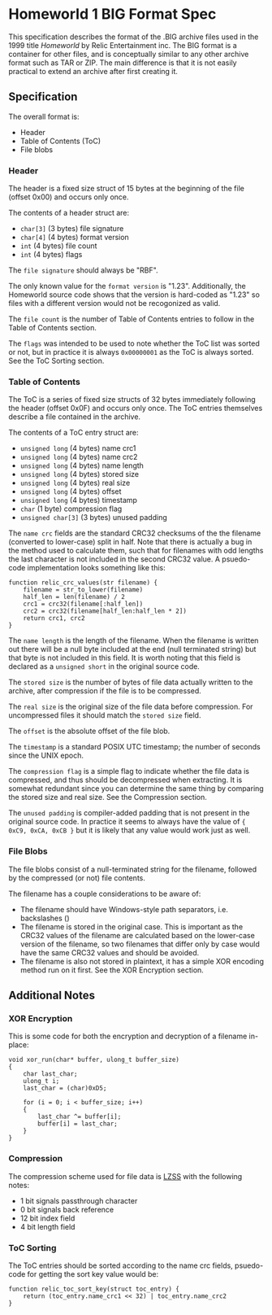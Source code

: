 # Homeworld 1 BIG Format Spec

This specification describes the format of the .BIG archive files used in the
1999 title *Homeworld* by Relic Entertainment inc. The BIG format is a container
for other files, and is conceptually similar to any other archive format such
as TAR or ZIP. The main difference is that it is not easily practical to extend an
archive after first creating it.

## Specification

The overall format is:

* Header
* Table of Contents (ToC)
* File blobs

### Header

The header is a fixed size struct of 15 bytes at the beginning of the file
(offset 0x00) and occurs only once.

The contents of a header struct are:

* `char[3]` (3 bytes) file signature
* `char[4]` (4 bytes) format version
* `int` (4 bytes) file count
* `int` (4 bytes) flags

The `file signature` should always be "RBF".

The only known value for the
`format version` is "1.23". Additionally, the Homeworld source code shows that
the version is hard-coded as "1.23" so files with a different version would not
be recogonized as valid.

The `file count` is the number of Table of Contents entries to follow in the
Table of Contents section.

The `flags` was intended to be used to note whether the ToC list
was sorted or not, but in practice it is always `0x00000001` as the ToC is always
sorted. See the ToC Sorting section.

### Table of Contents

The ToC is a series of fixed size structs of 32 bytes immediately following the
header (offset 0x0F) and occurs only once. The ToC entries themselves describe
a file contained in the archive.

The contents of a ToC entry struct are:

* `unsigned long` (4 bytes) name crc1
* `unsigned long` (4 bytes) name crc2
* `unsigned long` (4 bytes) name length
* `unsigned long` (4 bytes) stored size
* `unsigned long` (4 bytes) real size
* `unsigned long` (4 bytes) offset
* `unsigned long` (4 bytes) timestamp
* `char` (1 byte) compression flag
* `unsigned char[3]` (3 bytes) unused padding

The `name crc` fields are the standard CRC32 checksums of the the filename
(converted to lower-case) split in half. Note that there is actually a bug in the
method used to calculate them, such that for filenames with odd lengths the last
character is not included in the second CRC32 value. A psuedo-code implementation
looks something like this:

    function relic_crc_values(str filename) {
        filename = str_to_lower(filename)
        half_len = len(filename) / 2
        crc1 = crc32(filename[:half_len])
        crc2 = crc32(filename[half_len:half_len * 2])
        return crc1, crc2
    }

The `name length` is the length of the filename. When the filename is written out
there will be a null byte included at the end (null terminated string) but that
byte is not included in this field. It is worth noting that this field is
declared as a `unsigned short` in the original source code.

The `stored size` is the number of bytes of file data actually written to the
archive, after compression if the file is to be compressed.

The `real size` is the original size of the file data before compression. For
uncompressed files it should match the `stored size` field.

The `offset` is the absolute offset of the file blob.

The `timestamp` is a standard POSIX UTC timestamp; the number of seconds since the
UNIX epoch.

The `compression flag` is a simple flag to indicate whether the file data is
compressed, and thus should be decompressed when extracting. It is somewhat
redundant since you can determine the same thing by comparing the stored size and
real size. See the Compression section.

The `unused padding` is compiler-added padding that is not present in the original
source code. In practice it seems to always have the value of `{ 0xC9, 0xCA, 0xCB }`
but it is likely that any value would work just as well.

### File Blobs

The file blobs consist of a null-terminated string for the filename, followed by
the compressed (or not) file contents.

The filename has a couple considerations to be aware of:

* The filename should have Windows-style path separators, i.e. backslashes (\)
* The filename is stored in the original case. This is important as the CRC32
values of the filename are calculated based on the lower-case version of the
filename, so two filenames that differ only by case would have the same CRC32
values and should be avoided.
* The filename is also not stored in plaintext, it has a simple XOR encoding
method run on it first. See the XOR Encryption section.

## Additional Notes

### XOR Encryption

This is some code for both the encryption and decryption of a filename in-place:

    void xor_run(char* buffer, ulong_t buffer_size)
    {
        char last_char;
        ulong_t i;
        last_char = (char)0xD5;

        for (i = 0; i < buffer_size; i++)
        {
            last_char ^= buffer[i];
            buffer[i] = last_char;
        }
    }

### Compression

The compression scheme used for file data is [LZSS](http://en.wikipedia.org/wiki/Lempel%E2%80%93Ziv%E2%80%93Storer%E2%80%93Szymanski)
with the following notes:

* 1 bit signals passthrough character
* 0 bit signals back reference
* 12 bit index field
* 4 bit length field

### ToC Sorting

The ToC entries should be sorted according to
the name crc fields, psuedo-code for getting the sort key value would be:

    function relic_toc_sort_key(struct toc_entry) {
        return (toc_entry.name_crc1 << 32) | toc_entry.name_crc2
    }

